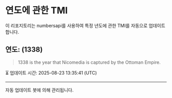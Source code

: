 
# 연도에 관한 TMI

이 리포지토리는 numbersapi를 사용하여 특정 년도에 관한 TMI를 자동으로 업데이트합니다.

## 연도: (1338)
> 1338 is the year that Nicomedia is captured by the Ottoman Empire.

⏳ 업데이트 시간: 2025-08-23 13:35:41 (UTC)

---
자동 업데이트 봇에 의해 관리됩니다.
